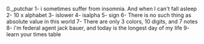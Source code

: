 0._putchar
1- i sometimes suffer from insomnia. And when I can't fall asleep
2- 10 x alphabet
3- islower
4- isalpha
5- sign
6- There is no such thing as absolute value in this world
7- There are only 3 colors, 10 digits, and 7 notes
8- i'm federal agent jack bauer, and today is the longest day of my life
9- learn your times table
